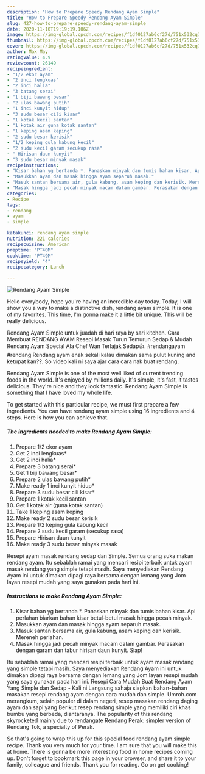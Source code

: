 ```yaml
---
description: "How to Prepare Speedy Rendang Ayam Simple"
title: "How to Prepare Speedy Rendang Ayam Simple"
slug: 427-how-to-prepare-speedy-rendang-ayam-simple
date: 2020-11-10T19:19:19.106Z
image: https://img-global.cpcdn.com/recipes/f1df0127ab6cf27d/751x532cq70/rendang-ayam-simple-resipi-foto-utama.jpg
thumbnail: https://img-global.cpcdn.com/recipes/f1df0127ab6cf27d/751x532cq70/rendang-ayam-simple-resipi-foto-utama.jpg
cover: https://img-global.cpcdn.com/recipes/f1df0127ab6cf27d/751x532cq70/rendang-ayam-simple-resipi-foto-utama.jpg
author: Max May
ratingvalue: 4.9
reviewcount: 26149
recipeingredient:
- "1/2 ekor ayam"
- "2 inci lengkuas"
- "2 inci halia"
- "3 batang serai"
- "1 biji bawang besar"
- "2 ulas bawang putih"
- "1 inci kunyit hidup"
- "3 sudu besar cili kisar"
- "1 kotak kecil santan"
- "1 kotak air guna kotak santan"
- "1 keping asam keping"
- "2 sudu besar kerisik"
- "1/2 keping gula kabung kecil"
- "2 sudu kecil garam secukup rasa"
- " Hirisan daun kunyit"
- "3 sudu besar minyak masak"
recipeinstructions:
- "Kisar bahan yg bertanda *. Panaskan minyak dan tumis bahan kisar. Api perlahan biarkan bahan kisar betul-betul masak hingga pecah minyak."
- "Masukkan ayam dan masak hingga ayam separuh masak."
- "Masuk santan bersama air, gula kabung, asam keping dan kerisik. Mereneh perlahan."
- "Masak hingga jadi pecah minyak macam dalam gambar. Perasakan dengan garam dan tabur hirisan daun kunyit. Siap!"
categories:
- Recipe
tags:
- rendang
- ayam
- simple

katakunci: rendang ayam simple 
nutrition: 221 calories
recipecuisine: American
preptime: "PT40M"
cooktime: "PT49M"
recipeyield: "4"
recipecategory: Lunch

---
```



![Rendang Ayam Simple](https://img-global.cpcdn.com/recipes/f1df0127ab6cf27d/751x532cq70/rendang-ayam-simple-resipi-foto-utama.jpg)

Hello everybody, hope you're having an incredible day today. Today, I will show you a way to make a distinctive dish, rendang ayam simple. It is one of my favorites. This time, I'm gonna make it a little bit unique. This will be really delicious.

Rendang Ayam Simple untuk juadah di hari raya by sari kitchen. Cara Membuat RENDANG AYAM Resepi Masak Turun Temurun Sedap &amp; Mudah Rendang Ayam Special Ala Chef Wan Terlajak Sedap👍. #rendangayam #rendang Rendang ayam enak sekali kalau dimakan sama pulut kuning and ketupat kan??. So video kali ni saya ajar cara cara nak buat rendang.

Rendang Ayam Simple is one of the most well liked of current trending foods in the world. It's enjoyed by millions daily. It's simple, it's fast, it tastes delicious. They're nice and they look fantastic. Rendang Ayam Simple is something that I have loved my whole life.


To get started with this particular recipe, we must first prepare a few ingredients. You can have rendang ayam simple using 16 ingredients and 4 steps. Here is how you can achieve that.

<!--inarticleads1-->

##### The ingredients needed to make Rendang Ayam Simple:

1. Prepare 1/2 ekor ayam
1. Get 2 inci lengkuas*
1. Get 2 inci halia*
1. Prepare 3 batang serai*
1. Get 1 biji bawang besar*
1. Prepare 2 ulas bawang putih*
1. Make ready 1 inci kunyit hidup*
1. Prepare 3 sudu besar cili kisar*
1. Prepare 1 kotak kecil santan
1. Get 1 kotak air (guna kotak santan)
1. Take 1 keping asam keping
1. Make ready 2 sudu besar kerisik
1. Prepare 1/2 keping gula kabung kecil
1. Prepare 2 sudu kecil garam (secukup rasa)
1. Prepare  Hirisan daun kunyit
1. Make ready 3 sudu besar minyak masak


Resepi ayam masak rendang sedap dan Simple. Semua orang suka makan rendang ayam. Itu sebablah ramai yang mencari resipi terbaik untuk ayam masak rendang yang simple tetapi masih. Saya menyediakan Rendang Ayam ini untuk dimakan dipagi raya bersama dengan lemang yang Jom layan resepi mudah yang saya gunakan pada hari ini. 

<!--inarticleads2-->

##### Instructions to make Rendang Ayam Simple:

1. Kisar bahan yg bertanda *. Panaskan minyak dan tumis bahan kisar. Api perlahan biarkan bahan kisar betul-betul masak hingga pecah minyak.
1. Masukkan ayam dan masak hingga ayam separuh masak.
1. Masuk santan bersama air, gula kabung, asam keping dan kerisik. Mereneh perlahan.
1. Masak hingga jadi pecah minyak macam dalam gambar. Perasakan dengan garam dan tabur hirisan daun kunyit. Siap!


Itu sebablah ramai yang mencari resipi terbaik untuk ayam masak rendang yang simple tetapi masih. Saya menyediakan Rendang Ayam ini untuk dimakan dipagi raya bersama dengan lemang yang Jom layan resepi mudah yang saya gunakan pada hari ini. Resepi Cara Mudah Buat Rendang Ayam Yang Simple dan Sedap - Kali ni Langsung sahaja siapkan bahan-bahan masakan resepi rendang ayam dengan cara mudah dan simple. Umroh.com merangkum, selain populer di dalam negeri, resep masakan rendang daging ayam dan sapi yang Berikut resep rendang simple yang memiliki ciri khas bumbu yang berbeda, diantaranya. The popularity of this rendang skyrocketed mainly due to rendangate Rendang Perak: simpler version of Rendang Tok, a specialty of Perak. 

So that's going to wrap this up for this special food rendang ayam simple recipe. Thank you very much for your time. I am sure that you will make this at home. There is gonna be more interesting food in home recipes coming up. Don't forget to bookmark this page in your browser, and share it to your family, colleague and friends. Thank you for reading. Go on get cooking!
